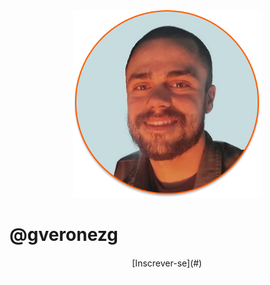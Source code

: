 <div align="center">
  <img src="https://github.com/gveronezg/gveronezg/blob/main/GVG.png" alt="gveronezg" width="300px" height="300px">
</div>

# @gveronezg

<div align="center">
  <ul style="width: 300px; list-style: none; padding: 0;">
    <li style="height: 30px; border: 1px solid rgba(255, 255, 255, 0.5); border-radius: 8px;">
      [Inscrever-se](#)
    </li>
  </ul>
</div>
